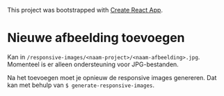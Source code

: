 This project was bootstrapped with [Create React App](https://github.com/facebookincubator/create-react-app).

# Nieuwe afbeelding toevoegen

Kan in `/responsive-images/<naam-project>/<naam-afbeelding>.jpg`.
Momenteel is er alleen ondersteuning voor JPG-bestanden.

Na het toevoegen moet je opnieuw de responsive images genereren.
Dat kan met behulp van `$ generate-responsive-images`.
